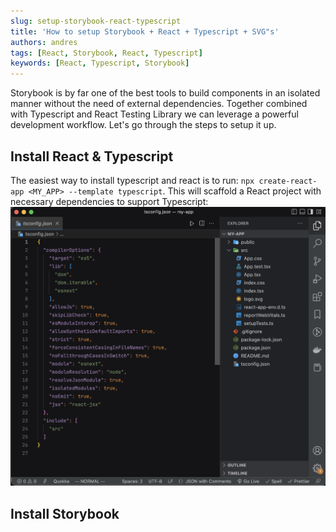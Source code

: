 ```yaml
---
slug: setup-storybook-react-typescript
title: 'How to setup Storybook + React + Typescript + SVG"s'
authors: andres
tags: [React, Storybook, React, Typescript]
keywords: [React, Typescript, Storybook]
---
```


<!-- truncate  -->

Storybook is by far one of the best tools to build components in an isolated manner without the need of external dependencies. Together combined with Typescript and React Testing Library we can leverage a powerful development workflow. Let's go through the steps to setup it up.

## Install React & Typescript

The easiest way to install typescript and react is to run: `npx create-react-app <MY_APP> --template typescript`. This will scaffold a React project with necessary dependencies to support Typescript:
![contact logic](./react-ts.png)

## Install Storybook
